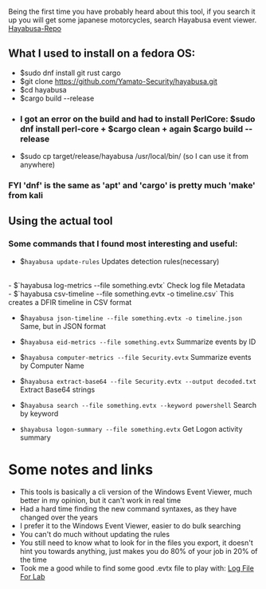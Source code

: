 Being the first time you have probably heard about this tool, if you search it up you will get some japanese motorcycles, search Hayabusa event viewer.
[Hayabusa-Repo](https://github.com/Yamato-Security/hayabusa)
## What I used to install on a fedora OS:
- $sudo dnf install git rust cargo
- $git clone https://github.com/Yamato-Security/hayabusa.git
- $cd hayabusa
- $cargo build --release
- ### I got an error on the build and had to install PerlCore: $sudo dnf install perl-core + $cargo clean + again $cargo build --release
- $sudo cp target/release/hayabusa /usr/local/bin/  (so I can use it from anywhere)

### FYI 'dnf' is the same as 'apt' and 'cargo' is pretty much 'make' from kali

## Using the actual tool
### Some commands that I found most interesting and useful:
- $`hayabusa update-rules`
Updates detection rules(necessary)
<br>
- $`hayabusa log-metrics --file something.evtx`
Check log file Metadata
<br>
- $`hayabusa csv-timeline --file something.evtx -o timeline.csv`
This creates a DFIR timeline in CSV format 

- $`hayabusa json-timeline --file something.evtx -o timeline.json`
Same, but in JSON format

- $`hayabusa eid-metrics --file something.evtx`
Summarize events by ID

- $`hayabusa computer-metrics --file Security.evtx`
Summarize events by Computer Name

- $`hayabusa extract-base64 --file Security.evtx --output decoded.txt`
Extract Base64 strings

- $`hayabusa search --file something.evtx --keyword powershell`
Search by keyword

- `$hayabusa logon-summary --file something.evtx`
Get Logon activity summary


# Some notes and links
- This tools is basically a cli version of the Windows Event Viewer, much better in my opinion, but it can't work in real time
- Had a hard time finding the new command syntaxes, as they have changed over the years
- I prefer it to the Windows Event Viewer, easier to do bulk searching
- You can't do much without updating the rules
- You still need to know what to look for in the files you export, it doesn't hint you towards anything, just makes you do 80% of your job in 20% of the time
- Took me a good while to find some good .evtx file to play with: [Log File For Lab](https://github.com/sbousseaden/EVTX-ATTACK-SAMPLES/blob/master/AutomatedTestingTools/PanacheSysmon_vs_AtomicRedTeam01.evtx)

